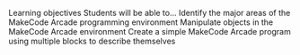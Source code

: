 Learning objectives
Students will be able to...
Identify the major areas of the MakeCode Arcade programming environment
Manipulate objects in the MakeCode Arcade environment
Create a simple MakeCode Arcade program using multiple blocks to describe themselves
